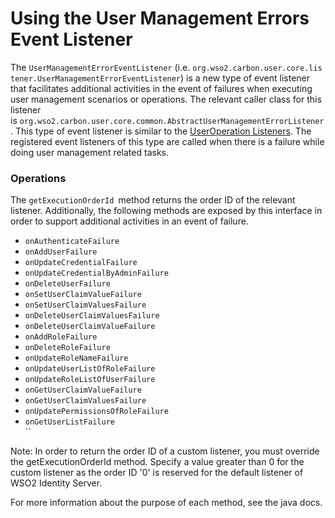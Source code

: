 # Using the User Management Errors Event Listener

The `UserManagementErrorEventListener` (i.e. `org.wso2.carbon.user.core.listener.UserManagementErrorEventListener`) is
a new type of event listener that facilitates additional activities in
the event of failures when executing user management scenarios or
operations. The relevant caller class for this listener
is `org.wso2.carbon.user.core.common.AbstractUserManagementErrorListener`.
This type of event listener is similar to the [UserOperation
Listeners](User_Store_Listeners). The registered event listeners of this
type are called when there is a failure while doing user management
related tasks.

### Operations 

The `getExecutionOrderId `method returns the order ID of the relevant
listener. Additionally, the following methods are exposed by this
interface in order to support additional activities in an event of
failure.

-   `onAuthenticateFailure`
-   `onAddUserFailure`
-   `onUpdateCredentialFailure`
-   `onUpdateCredentialByAdminFailure`
-   `onDeleteUserFailure`
-   `onSetUserClaimValueFailure`
-   `onSetUserClaimValuesFailure`
-   `onDeleteUserClaimValuesFailure`
-   `onDeleteUserClaimValueFailure`
-   `onAddRoleFailure`
-   `onDeleteRoleFailure`
-   `onUpdateRoleNameFailure`
-   `onUpdateUserListOfRoleFailure`
-   `onUpdateRoleListOfUserFailure`
-   `onGetUserClaimValueFailure`
-   `onGetUserClaimValuesFailure`
-   `onUpdatePermissionsOfRoleFailure`
-   `onGetUserListFailure`  
    ``

Note: In order to return the order ID of a custom listener, you must
override the getExecutionOrderId method. Specify a value greater than 0
for the custom listener as the order ID '0' is reserved for the default
listener of WSO2 Identity Server.

For more information about the purpose of each method, see the java
docs.
